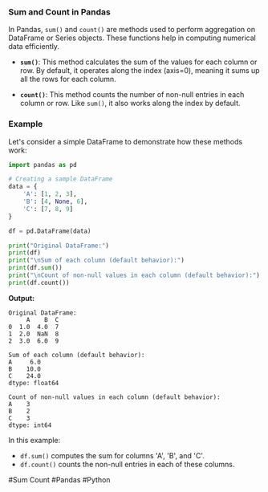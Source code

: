 ### Sum and Count in Pandas

In Pandas, `sum()` and `count()` are methods used to perform aggregation on DataFrame or Series objects. These functions help in computing numerical data efficiently.

- **`sum()`**: This method calculates the sum of the values for each column or row. By default, it operates along the index (axis=0), meaning it sums up all the rows for each column.
  
- **`count()`**: This method counts the number of non-null entries in each column or row. Like `sum()`, it also works along the index by default.

### Example

Let's consider a simple DataFrame to demonstrate how these methods work:

```python
import pandas as pd

# Creating a sample DataFrame
data = {
    'A': [1, 2, 3],
    'B': [4, None, 6],
    'C': [7, 8, 9]
}

df = pd.DataFrame(data)

print("Original DataFrame:")
print(df)
print("\nSum of each column (default behavior):")
print(df.sum())
print("\nCount of non-null values in each column (default behavior):")
print(df.count())
```

**Output:**

```
Original DataFrame:
     A    B  C
0  1.0  4.0  7
1  2.0  NaN  8
2  3.0  6.0  9

Sum of each column (default behavior):
A     6.0
B    10.0
C    24.0
dtype: float64

Count of non-null values in each column (default behavior):
A    3
B    2
C    3
dtype: int64
```

In this example:
- `df.sum()` computes the sum for columns 'A', 'B', and 'C'.
- `df.count()` counts the non-null entries in each of these columns.

#Sum Count #Pandas #Python